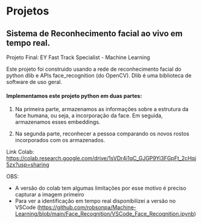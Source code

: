 # Projetos

## Sistema de Reconhecimento facial ao vivo em tempo real.

Projeto Final: EY Fast Track Specialist - Machine Learning

Este projeto foi construido usando a rede de reconhecimento facial do python dlib e APIs face_recognition (do OpenCV). Dlib é uma biblioteca de software de uso geral.

#### Implementamos este projeto python em duas partes:

1. Na primeira parte, armazenamos as informações sobre a estrutura da face humana, ou seja, a incorporação da face. Em seguida, armazenamos esses embeddings.

2. Na segunda parte, reconhecer a pessoa comparando os novos rostos incorporados com os armazenados.

Link Colab: https://colab.research.google.com/drive/1sVDr4i1qC_GJGP9Yi3FGpFt_2cHqj5zx?usp=sharing

OBS: 
* A versão do colab tem algumas limitações por esse motivo é preciso capturar a imagem primeiro
* Para ver a identificação em tempo real disponibilizei a versão no VSCode (https://github.com/robsonpa/Machine-Learning/blob/main/Face_Recognition/VSCode_Face_Recognition.ipynb)



